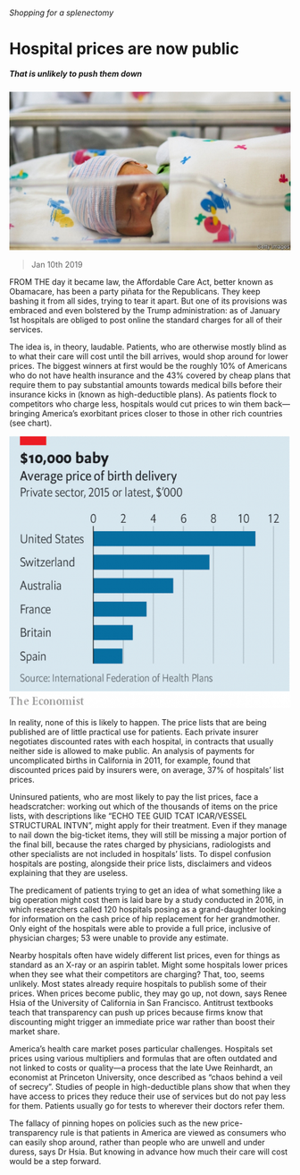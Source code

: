###### Shopping for a splenectomy

# Hospital prices are now public 

##### That is unlikely to push them down 

![image](images/20190112_USP003_0.jpg) 

> Jan 10th 2019 

 

FROM THE day it became law, the Affordable Care Act, better known as Obamacare, has been a party piñata for the Republicans. They keep bashing it from all sides, trying to tear it apart. But one of its provisions was embraced and even bolstered by the Trump administration: as of January 1st hospitals are obliged to post online the standard charges for all of their services. 

The idea is, in theory, laudable. Patients, who are otherwise mostly blind as to what their care will cost until the bill arrives, would shop around for lower prices. The biggest winners at first would be the roughly 10% of Americans who do not have health insurance and the 43% covered by cheap plans that require them to pay substantial amounts towards medical bills before their insurance kicks in (known as high-deductible plans). As patients flock to competitors who charge less, hospitals would cut prices to win them back—bringing America’s exorbitant prices closer to those in other rich countries (see chart). 

![image](images/20190112_USC666.png) 

In reality, none of this is likely to happen. The price lists that are being published are of little practical use for patients. Each private insurer negotiates discounted rates with each hospital, in contracts that usually neither side is allowed to make public. An analysis of payments for uncomplicated births in California in 2011, for example, found that discounted prices paid by insurers were, on average, 37% of hospitals’ list prices. 

Uninsured patients, who are most likely to pay the list prices, face a headscratcher: working out which of the thousands of items on the price lists, with descriptions like “ECHO TEE GUID TCAT ICAR/VESSEL STRUCTURAL INTVN”, might apply for their treatment. Even if they manage to nail down the big-ticket items, they will still be missing a major portion of the final bill, because the rates charged by physicians, radiologists and other specialists are not included in hospitals’ lists. To dispel confusion hospitals are posting, alongside their price lists, disclaimers and videos explaining that they are useless. 

The predicament of patients trying to get an idea of what something like a big operation might cost them is laid bare by a study conducted in 2016, in which researchers called 120 hospitals posing as a grand-daughter looking for information on the cash price of hip replacement for her grandmother. Only eight of the hospitals were able to provide a full price, inclusive of physician charges; 53 were unable to provide any estimate. 

Nearby hospitals often have widely different list prices, even for things as standard as an X-ray or an aspirin tablet. Might some hospitals lower prices when they see what their competitors are charging? That, too, seems unlikely. Most states already require hospitals to publish some of their prices. When prices become public, they may go up, not down, says Renee Hsia of the University of California in San Francisco. Antitrust textbooks teach that transparency can push up prices because firms know that discounting might trigger an immediate price war rather than boost their market share. 

America’s health care market poses particular challenges. Hospitals set prices using various multipliers and formulas that are often outdated and not linked to costs or quality—a process that the late Uwe Reinhardt, an economist at Princeton University, once described as “chaos behind a veil of secrecy”. Studies of people in high-deductible plans show that when they have access to prices they reduce their use of services but do not pay less for them. Patients usually go for tests to wherever their doctors refer them. 

The fallacy of pinning hopes on policies such as the new price-transparency rule is that patients in America are viewed as consumers who can easily shop around, rather than people who are unwell and under duress, says Dr Hsia. But knowing in advance how much their care will cost would be a step forward. 

